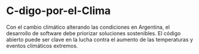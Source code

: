 # C-digo-por-el-Clima
Con el cambio climático alterando las condiciones en Argentina, el desarrollo de software debe priorizar soluciones sostenibles. El código abierto puede ser clave en la lucha contra el aumento de las temperaturas y eventos climáticos extremos.
